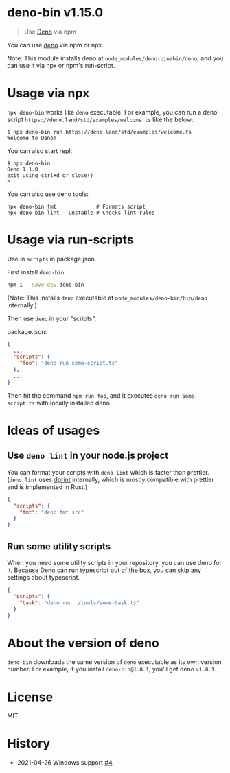 # deno-bin v1.15.0

> Use [Deno][] via npm

You can use [deno][] via npm or npx.

Note: This module installs deno at `node_modules/deno-bin/bin/deno`, and you can use it via npx or npm's run-script.

# Usage via npx

`npx deno-bin` works like `deno` executable. For example, you can run a deno script `https://deno.land/std/examples/welcome.ts` like the below:

```shellsession
$ npx deno-bin run https://deno.land/std/examples/welcome.ts
Welcome to Deno!
```

You can also start repl:

```shellsession
$ npx deno-bin
Deno 1.1.0
exit using ctrl+d or close()
>
```

You can also use deno tools:
```
npx deno-bin fmt             # Formats script
npx deno-bin lint --unstable # Checks lint rules
```

# Usage via run-scripts

Use in `scripts` in package.json.

First install `deno-bin`:

```sh
npm i --save-dev deno-bin
```

(Note: This installs `deno` executable at `node_modules/deno-bin/bin/deno` internally.)

Then use `deno` in your "scripts".

package.json:

```json
{
  ...
  "scripts": {
    "foo": "deno run some-script.ts"
  },
  ...
}
```

Then hit the command `npm run foo`, and it executes `deno run some-script.ts` with locally installed deno.

# Ideas of usages

## Use `deno lint` in your node.js project

You can format your scripts with `deno lint` which is faster than prettier. (`deno lint` uses [dprint][] internally, which is mostly compatible with prettier and is implemented in Rust.)

```json
{
  "scripts": {
    "fmt": "deno fmt src"
  }
}
```

## Run some utility scripts

When you need some utility scripts in your repository, you can use deno for it. Because Deno can run typescript out of the box, you can skip any settings about typescript.

```json
{
  "scripts": {
    "task": "deno run ./tools/some-task.ts"
  }
}
```

# About the version of deno

`deno-bin` downloads the same version of `deno` executable as its own version number. For example, if you install `deno-bin@1.8.1`, you'll get deno `v1.8.1`.

# License

MIT

# History

- 2021-04-26 Windows support [#4](https://github.com/kt3k/deno-bin/pull/4)

[deno]: https://deno.land
[dprint]: https://dprint.dev/

